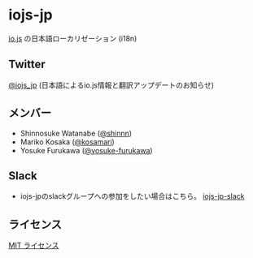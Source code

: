 # iojs-jp

[io.js](https://iojs.org/) の日本語ローカリゼーション (i18n)

## Twitter

[@iojs_jp](https://twitter.com/iojs_jp) (日本語によるio.js情報と翻訳アップデートのお知らせ)

## メンバー

* Shinnosuke Watanabe ([@shinnn](https://github.com/shinnn))
* Mariko Kosaka ([@kosamari](https://github.com/kosamari))
* Yosuke Furukawa ([@yosuke-furukawa](https://github.com/yosuke-furukawa))

## Slack

* iojs-jpのslackグループへの参加をしたい場合はこちら。 [iojs-jp-slack](https://iojs-jp-slack.herokuapp.com/)

## ライセンス

[MIT ライセンス](https://tldrlegal.com/license/mit-license)
